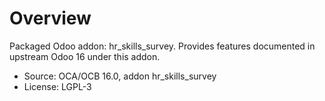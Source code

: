 # Overview

Packaged Odoo addon: hr_skills_survey. Provides features documented in upstream Odoo 16 under this addon.

- Source: OCA/OCB 16.0, addon hr_skills_survey
- License: LGPL-3
